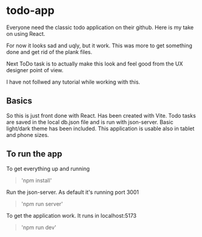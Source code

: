 # todo-app
Everyone need the classic todo application on their github. Here is my take on using React. 

For now it looks sad and uqly, but it work. This was more to get something done and get rid of the plank files. 

Next ToDo task is to actually make this look and feel good from the UX designer point of view.

I have not follwed any tutorial while working with this.

## Basics
So this is just front done with React. Has been created with Vite. Todo tasks are saved in the local db.json file and is run with json-server. Basic light/dark theme has been included. This application is usable also in tablet and phone sizes.

## To run the app
To get everything up and running

>'npm install'

Run the json-server. As default it's running port 3001

>'npm run server'

To get the application work. It runs in localhost:5173

>'npm run dev'

